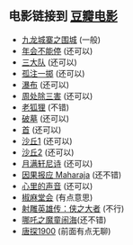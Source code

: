 电影链接到 [豆瓣电影](https://movie.douban.com)
---

- [九龙城寨之围城](https://movie.douban.com/subject/24284175) (一般)
- [年会不能停](https://movie.douban.com/subject/35725869) (还可以)
- [三大队](https://movie.douban.com/subject/35208463) (还可以)
- [孤注一掷](https://movie.douban.com/subject/35267224) (还可以)
- [瀑布](https://movie.douban.com/subject/35242938) (还可以)
- [周处除三害](https://movie.douban.com/subject/36151692) (还可以)
- [老狐狸](https://movie.douban.com/subject/35611467) (不错)
- [破墓](https://movie.douban.com/subject/35490167) (还可以)
- [首](https://movie.douban.com/subject/35359717) (还可以)
- [沙丘1](https://movie.douban.com/subject/3001114) (还可以)
- [沙丘2](https://movie.douban.com/subject/35575567) (还可以)
- [月满轩尼诗](https://movie.douban.com/subject/3777800) (还可以)
- [因果报应 Maharaja](https://movie.douban.com/subject/36934908/) (还不错)
- [心里的声音](https://movie.douban.com/subject/26435723/) (还可以)
- [椒麻堂会](https://movie.douban.com/subject/27305997/) (有点意思)
- [射雕英雄传：侠之大者](https://m.douban.com/movie/subject/36289423/) (不行)
- [哪吒之魔童闹海](https://movie.douban.com/subject/34780991/)(还不错)
- [唐探1900](https://movie.douban.com/subject/36282639/) (前面有点无聊)